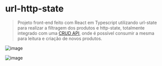 # url-http-state




> Projeto front-end feito com React em Typescript utilizando url-state para realizar a filtragem dos produtos e http-state, totalmente integrado com uma [CRUD API](https://github.com/daviwillis/url-http-state-backend), onde é possível consumir a mesma para leitura e criação de novos produtos.

![image](https://github.com/daviwillis/url-http-state/assets/51123651/a3aa2f57-e9e8-4a4a-b9ff-852bbe60d417)

![image](https://github.com/daviwillis/url-http-state/assets/51123651/e9340beb-bb92-4df6-8368-14f794db1967)

